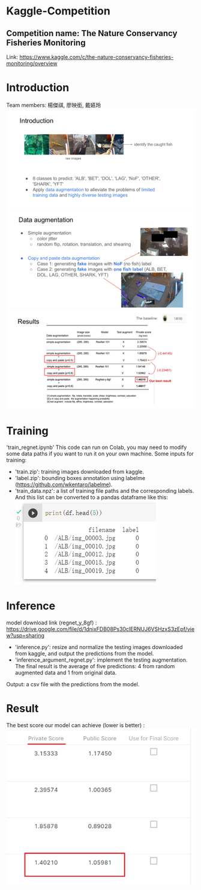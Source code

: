 # Kaggle-Competition
## Competition name: The Nature Conservancy Fisheries Monitoring
Link: https://www.kaggle.com/c/the-nature-conservancy-fisheries-monitoring/overview

# Introduction
Team members: 楊傑祺, 廖映銜, 戴嬿玲
![slide1](https://github.com/Liao93/Kaggle-Competition/blob/main/intro1.png)
![slide2](https://github.com/Liao93/Kaggle-Competition/blob/main/intro2.png)
![slide3](https://github.com/Liao93/Kaggle-Competition/blob/main/intro3.png)

# Training
'train_regnet.ipynb'
This code can run on Colab, you may need to modify some data paths if you want to run it on your own machine.
Some inputs for training: 
- 'train.zip': training images downloaded from kaggle.
- 'label.zip': bounding boxes annotation using labelme (https://github.com/wkentaro/labelme).
- 'train_data.npz': a list of training file paths and the corresponding labels. And this list can be converted to a pandas dataframe like this:
![dataframe](https://github.com/Liao93/Kaggle-Competition/blob/main/df.png)

# Inference
model download link (regnet_y_8gf) : 
https://drive.google.com/file/d/1dnixFDB08Ps30clERNUJ6VSHzxS3zEpf/view?usp=sharing

- 'inference.py': resize and normalize the testing images downloaded from kaggle, and output the predictions from the model.
- 'inference_argument_regnet.py': implement the testing augmentation. The final result is the average of five predictions: 4 from random augmented data and 1 from original data.

Output: a csv file with the predictions from the model.

# Result
The best score our model can achieve (lower is better) :
![score_on_kaggle](https://github.com/Liao93/Kaggle-Competition/blob/main/score.png)
